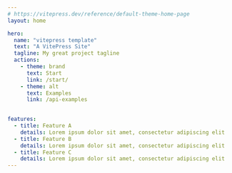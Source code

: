 ```yaml
---
# https://vitepress.dev/reference/default-theme-home-page
layout: home

hero:
  name: "vitepress template"
  text: "A VitePress Site"
  tagline: My great project tagline
  actions:
    - theme: brand
      text: Start
      link: /start/
    - theme: alt
      text: Examples
      link: /api-examples
    

features:
  - title: Feature A
    details: Lorem ipsum dolor sit amet, consectetur adipiscing elit
  - title: Feature B
    details: Lorem ipsum dolor sit amet, consectetur adipiscing elit
  - title: Feature C
    details: Lorem ipsum dolor sit amet, consectetur adipiscing elit
---
```



